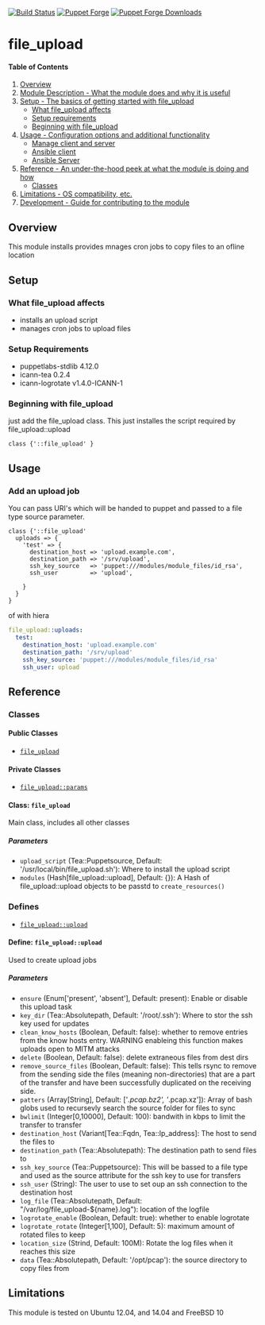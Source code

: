 [![Build Status](https://travis-ci.org/icann-dns/puppet-file_upload.svg?branch=master)](https://travis-ci.org/icann-dns/puppet-file_upload)
[![Puppet Forge](https://img.shields.io/puppetforge/v/icann/file_upload.svg?maxAge=2592000)](https://forge.puppet.com/icann/file_upload)
[![Puppet Forge Downloads](https://img.shields.io/puppetforge/dt/icann/file_upload.svg?maxAge=2592000)](https://forge.puppet.com/icann/file_upload)
# file_upload

#### Table of Contents

1. [Overview](#overview)
2. [Module Description - What the module does and why it is useful](#module-description)
3. [Setup - The basics of getting started with file_upload](#setup)
    * [What file_upload affects](#what-file_upload-affects)
    * [Setup requirements](#setup-requirements)
    * [Beginning with file_upload](#beginning-with-file_upload)
4. [Usage - Configuration options and additional functionality](#usage)
    * [Manage client and server](#manage-client-and-server)
    * [Ansible client](#file_upload-client)
    * [Ansible Server](#file_upload-server)
5. [Reference - An under-the-hood peek at what the module is doing and how](#reference)
    * [Classes](#classes)
5. [Limitations - OS compatibility, etc.](#limitations)
6. [Development - Guide for contributing to the module](#development)

## Overview

This module installs provides mnages cron jobs to copy files to an ofline location

## Setup

### What file_upload affects

* installs an upload script
* manages cron jobs to upload files

### Setup Requirements

* puppetlabs-stdlib 4.12.0
* icann-tea 0.2.4
* icann-logrotate v1.4.0-ICANN-1

### Beginning with file_upload

just add the file_upload class.  This just installes the script required by file_upload::upload

```puppet
class {'::file_upload' }
```

## Usage

### Add an upload job

You can pass URI's which will be handed to puppet and passed to a file type source parameter.

```puppet
class {'::file_upload' 
  uploads => { 
    'test' => {
      destination_host => 'upload.example.com',
      destination_path => '/srv/upload',
      ssh_key_source   => 'puppet:///modules/module_files/id_rsa',
      ssh_user         => 'upload',

    }
  }
}
```

of with hiera

```yaml
file_upload::uploads:
  test:
    destination_host: 'upload.example.com'
    destination_path: '/srv/upload'
    ssh_key_source: 'puppet:///modules/module_files/id_rsa'
    ssh_user: upload
```

## Reference

### Classes

#### Public Classes

* [`file_upload`](#class-file_upload)

#### Private Classes

* [`file_upload::params`](#class-file_uploadparams)

#### Class: `file_upload`

Main class, includes all other classes

##### Parameters 

* `upload_script` (Tea::Puppetsource, Default: '/usr/local/bin/file_upload.sh'): Where to install the upload script
* `modules` (Hash[file_upload::upload], Default: {}): A Hash of file_upload::upload objects to be passtd to `create_resources()`

### Defines

* [`file_upload::upload`](#define-file_uploadupload)

#### Define: `file_upload::upload`

Used to create upload jobs

##### Parameters

* `ensure` (Enum['present', 'absent'], Default: present): Enable or disable this upload task
* `key_dir` (Tea::Absolutepath, Default: '/root/.ssh'): Where to stor the ssh key used for updates
* `clean_know_hosts` (Boolean, Default: false): whether to remove entries from the know hosts entry.  WARNING enableing this function makes uploads open to MITM attacks
* `delete` (Boolean, Default: false): delete extraneous files from dest dirs
* `remove_source_files` (Boolean, Default: false): This tells rsync to remove from the sending side the files (meaning non-directories) that are a part of the transfer and have been successfully duplicated on the receiving side.
* `patters` (Array[String], Default: ['*.pcap.bz2', '*.pcap.xz']): Array of bash globs used to recursevly search the source folder for files to sync
* `bwlimit` (Integer[0,10000], Default: 100): bandwith in kbps to limit the transfer to transfer
* `destination_host` (Variant[Tea::Fqdn, Tea::Ip_address]: The host to send the files to
* `destination_path` (Tea::Absolutepath): The destination path to send files to
* `ssh_key_source` (Tea::Puppetsource): This will be bassed to a file type and used as the source attribute for the ssh key to use for transfers
* `ssh_user` (String): The user to use to set oup an ssh connection to the destination host
* `log_file` (Tea::Absolutepath, Default: "/var/log/file_upload-${name}.log"): location of the logfile
* `logrotate_enable` (Boolean, Default: true): whether to enable logrotate
* `logrotate_rotate` (Integer[1,100], Default: 5): maximum amount of rotated files to keep
* `location_size` (Strind, Default: 100M): Rotate the log files when it reaches this size
* `data` (Tea::Absolutepath, Default: '/opt/pcap'): the source directory to copy files from

## Limitations

This module is tested on Ubuntu 12.04, and 14.04 and FreeBSD 10 
